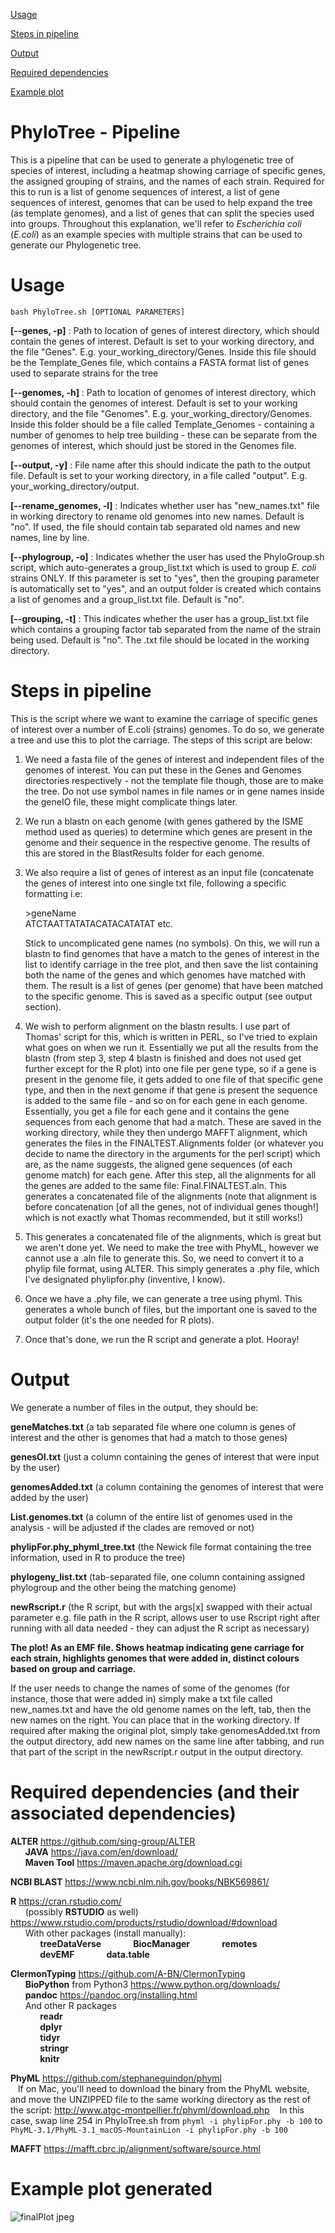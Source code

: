 [Usage](#usage) 

[Steps in pipeline](#steps-in-pipeline) 

[Output](#output)

[Required dependencies](#required-dependencies-and-their-associated-dependencies) 

[Example plot](#example-plot-generated)


# PhyloTree - Pipeline
This is a pipeline that can be used to generate a phylogenetic tree of species of interest, including a heatmap showing carriage of specific genes, the assigned grouping of strains, and the names of each strain. Required for this to run is a list of genome sequences of interest, a list of gene sequences of interest, genomes that can be used to help expand the tree (as template genomes), and a list of genes that can split the species used into groups. Throughout this explanation, we'll refer to *Escherichia coli* (*E.coli*) as an example species with multiple strains that can be used to generate our Phylogenetic tree.


# Usage 
`bash PhyloTree.sh [OPTIONAL PARAMETERS]`

   **[--genes, -p]** : Path to location of genes of interest directory, which should contain the genes of interest. Default is set to your working directory, and the file "Genes". E.g. your_working_directory/Genes. Inside this file should be the Template_Genes file, which contains a FASTA format list of genes used to separate strains for the tree 

   **[--genomes, -h]** : Path to location of genomes of interest directory, which should contain the genomes of interest. Default is set to your working directory, and the file "Genomes". E.g. your_working_directory/Genomes. Inside this folder should be a file called Template_Genomes - containing a number of genomes to help tree building - these can be separate from the genomes of interest, which should just be stored in the Genomes file. 

   **[--output, -y]** : File name after this should indicate the path to the output file. Default is set to your working directory, in a file called "output". E.g. your_working_directory/output. 

   **[--rename_genomes, -l]** : Indicates whether user has "new_names.txt" file in working directory to rename old genomes into new names. Default is "no". If used, the file should contain tab separated old names and new names, line by line. 

   **[--phylogroup, -o]** : Indicates whether the user has used the PhyloGroup.sh script, which auto-generates a group_list.txt which is used to group *E. coli* strains ONLY. If this parameter is set to "yes", then the grouping parameter is automatically set to "yes", and an output folder is created which contains a list of genomes and a group_list.txt file. Default is "no". 
   
   **[--grouping, -t]** : This indicates whether the user has a group_list.txt file which contains a grouping factor tab separated from the name of the strain being used. Default is "no". The .txt file should be located in the working directory. 

# Steps in pipeline

This is the script where we want to examine the carriage of specific genes of interest over a number of E.coli (strains) genomes.
To do so, we generate a tree and use this to plot the carriage. The steps of this script are below:

   1. We need a fasta file of the genes of interest and independent files of the genomes of interest. You can put these in the Genes and Genomes directories respectively - not the template file though, those are to make the tree. Do not use symbol names in file names or in gene names inside the geneIO file, these might complicate things later.
	
   2. We run a blastn on each genome (with genes gathered by the ISME method used as queries) to determine which genes are present in the genome and their sequence in the respective genome. The results of this are stored in the BlastResults folder for each genome.
	
   3. We also require a list of genes of interest as an input file (concatenate the genes of interest into one single txt file, following a specific formatting i.e:
       
        \>geneName  
        ATCTAATTATATACATACATATAT etc.
   
      Stick to uncomplicated gene names (no symbols). On this, we will run a blastn to find genomes that have a match to the genes of interest in the list to identify carriage in the tree plot, and then save the list containing both the name of the genes and which genomes have matched with them. The result is a list of genes (per genome) that have been matched to the specific genome. This is saved as a specific output (see output section).
	
   4. We wish to perform alignment on the blastn results. I use part of Thomas' script for this, which is written in PERL, so I've tried to explain what goes on when we run it. Essentially we put all the results from the blastn (from step 3, step 4 blastn is finished and does not used get further except for the R plot) into one file per gene type, so if a gene is present in the genome file, it gets added to one file of that specific gene type, and then in the next genome if that gene is present the sequence is added to the same file - and so on for each gene in each genome. Essentially, you get a file for each gene and it contains the gene sequences from each genome that had a match. These are saved in the working directory, while they then undergo MAFFT alignment, which generates the files in the FINALTEST.Alignments folder (or whatever you decide to name the directory in the arguments for the perl script) which are, as the name suggests, the aligned gene sequences (of each genome match) for each gene. After this step, all the alignments for all the genes are added to the same file: Final.FINALTEST.aln. This generates a concatenated file of the alignments (note that alignment is before concatenation [of all the genes, not of individual genes though!] which is not exactly what Thomas recommended, but it still works!)
	
   5. This generates a concatenated file of the alignments, which is great but we aren't done yet. We need to make the tree with PhyML, however we cannot use a .aln file to generate this. So, we need to convert it to a phylip file format, using ALTER. This simply generates a .phy file, which I've designated phylipfor.phy (inventive, I know).
	
   6. Once we have a .phy file, we can generate a tree using phyml. This generates a whole bunch of files, but the important one is saved to the output folder (it's the one needed for R plots).
	
   7. Once that's done, we run the R script and generate a plot. Hooray! 

# Output
We generate a number of files in the output, they should be:
   
   **geneMatches.txt** (a tab separated file where one column is genes of interest and the other is genomes that had a match to those genes)
  
   **genesOI.txt** (just a column containing the genes of interest that were input by the user)
   
   **genomesAdded.txt** (a column containing the genomes of interest that were added by the user)
   
   **List.genomes.txt** (a column of the entire list of genomes used in the analysis - will be adjusted if the clades are removed or not)
   
   **phylipFor.phy_phyml_tree.txt** (the Newick file format containing the tree information, used in R to produce the tree)
   
   **phylogeny_list.txt** (tab-separated file, one column containing assigned phylogroup and the other being the matching genome)
   
   **newRscript.r** (the R script, but with the args[x] swapped with their actual parameter e.g. file path in the R script, allows user to use Rscript right after running with all data needed - they can adjust the R script as necessary)
   
   **The plot! As an EMF file. Shows heatmap indicating gene carriage for each strain, highlights genomes that were added in, distinct colours based on group and carriage.**  

If the user needs to change the names of some of the genomes (for instance, those that were added in) simply make a txt file called new_names.txt and have the old genome names on the left, tab, then the new names on the right. You can place that in the working directory. If required after making the original plot, simply take genomesAdded.txt from the output directory, add new names on the same line after tabbing, and run that part of the script in the newRscript.r output in the output directory.

# Required dependencies (and their associated dependencies)
**ALTER** https://github.com/sing-group/ALTER  
  &nbsp;&nbsp;&nbsp;&nbsp;&nbsp;&nbsp;**JAVA** https://java.com/en/download/  
  &nbsp;&nbsp;&nbsp;&nbsp;&nbsp;&nbsp;**Maven Tool** https://maven.apache.org/download.cgi
   
**NCBI BLAST** https://www.ncbi.nlm.nih.gov/books/NBK569861/

**R** https://cran.rstudio.com/  
   &nbsp;&nbsp;&nbsp;&nbsp;&nbsp;&nbsp;(possibly **RSTUDIO** as well) https://www.rstudio.com/products/rstudio/download/#download  
   &nbsp;&nbsp;&nbsp;&nbsp;&nbsp;&nbsp;With other packages (install manually):  
      &nbsp;&nbsp;&nbsp;&nbsp;&nbsp;&nbsp;&nbsp;&nbsp;&nbsp;&nbsp;&nbsp;&nbsp;**treeDataVerse** 
      &nbsp;&nbsp;&nbsp;&nbsp;&nbsp;&nbsp;&nbsp;&nbsp;&nbsp;&nbsp;&nbsp;&nbsp;**BiocManager** 
      &nbsp;&nbsp;&nbsp;&nbsp;&nbsp;&nbsp;&nbsp;&nbsp;&nbsp;&nbsp;&nbsp;&nbsp;**remotes**  
      &nbsp;&nbsp;&nbsp;&nbsp;&nbsp;&nbsp;&nbsp;&nbsp;&nbsp;&nbsp;&nbsp;&nbsp;**devEMF** 
      &nbsp;&nbsp;&nbsp;&nbsp;&nbsp;&nbsp;&nbsp;&nbsp;&nbsp;&nbsp;&nbsp;&nbsp;**data.table**
      
**ClermonTyping** https://github.com/A-BN/ClermonTyping  
 &nbsp;&nbsp;&nbsp;&nbsp;&nbsp;&nbsp;**BioPython** from Python3 https://www.python.org/downloads/  
 &nbsp;&nbsp;&nbsp;&nbsp;&nbsp;&nbsp;**pandoc** https://pandoc.org/installing.html  
 &nbsp;&nbsp;&nbsp;&nbsp;&nbsp;&nbsp;And other R packages     
      &nbsp;&nbsp;&nbsp;&nbsp;&nbsp;&nbsp;&nbsp;&nbsp;&nbsp;&nbsp;&nbsp;&nbsp;**readr**  
      &nbsp;&nbsp;&nbsp;&nbsp;&nbsp;&nbsp;&nbsp;&nbsp;&nbsp;&nbsp;&nbsp;&nbsp;**dplyr**  
      &nbsp;&nbsp;&nbsp;&nbsp;&nbsp;&nbsp;&nbsp;&nbsp;&nbsp;&nbsp;&nbsp;&nbsp;**tidyr**  
      &nbsp;&nbsp;&nbsp;&nbsp;&nbsp;&nbsp;&nbsp;&nbsp;&nbsp;&nbsp;&nbsp;&nbsp;**stringr**  
      &nbsp;&nbsp;&nbsp;&nbsp;&nbsp;&nbsp;&nbsp;&nbsp;&nbsp;&nbsp;&nbsp;&nbsp;**knitr**  
   
**PhyML** https://github.com/stephaneguindon/phyml  
&nbsp;&nbsp;&nbsp;If on Mac, you'll need to download the binary from the PhyML website, and move the UNZIPPED file to the same working directory as the rest of the script: http://www.atgc-montpellier.fr/phyml/download.php 
&nbsp;&nbsp;&nbsp;In this case, swap line 254 in PhyloTree.sh from `phyml -i phylipFor.phy -b 100` to `PhyML-3.1/PhyML-3.1_macOS-MountainLion -i phylipFor.phy -b 100`

**MAFFT** https://mafft.cbrc.jp/alignment/software/source.html

# Example plot generated
![finalPlot jpeg](https://user-images.githubusercontent.com/100131598/167879830-0587c396-07ad-456a-92fa-24dccf75653a.jpg)

